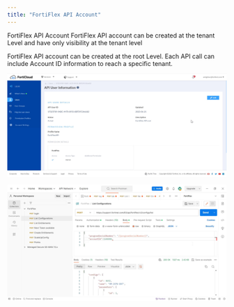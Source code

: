 ```yaml
---
title: "FortiFlex API Account"
---
```


FortiFlex API Account FortiFlex  API account can be created at the tenant Level and have only visibility at the tenant level



FortiFlex API account can be created at the root Level. Each API call can include Account ID information to reach a specific tenant.

![Slide Image](image1.png)

![Slide Image](image2.png)

